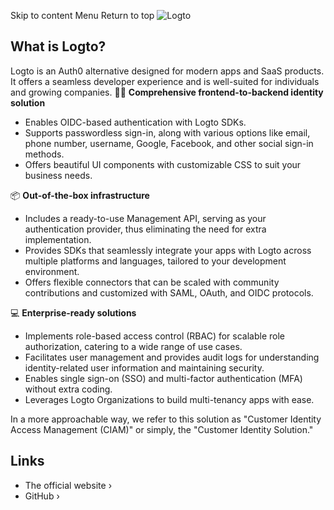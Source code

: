 Skip to content
Menu
Return to top
![Logto](https://github.com/logto-io/logto/raw/master/logo.png)
## What is Logto? ​
Logto is an Auth0 alternative designed for modern apps and SaaS products. It offers a seamless developer experience and is well-suited for individuals and growing companies.
🧑‍💻 **Comprehensive frontend-to-backend identity solution**
  * Enables OIDC-based authentication with Logto SDKs.
  * Supports passwordless sign-in, along with various options like email, phone number, username, Google, Facebook, and other social sign-in methods.
  * Offers beautiful UI components with customizable CSS to suit your business needs.


📦 **Out-of-the-box infrastructure**
  * Includes a ready-to-use Management API, serving as your authentication provider, thus eliminating the need for extra implementation.
  * Provides SDKs that seamlessly integrate your apps with Logto across multiple platforms and languages, tailored to your development environment.
  * Offers flexible connectors that can be scaled with community contributions and customized with SAML, OAuth, and OIDC protocols.


💻 **Enterprise-ready solutions**
  * Implements role-based access control (RBAC) for scalable role authorization, catering to a wide range of use cases.
  * Facilitates user management and provides audit logs for understanding identity-related user information and maintaining security.
  * Enables single sign-on (SSO) and multi-factor authentication (MFA) without extra coding.
  * Leverages Logto Organizations to build multi-tenancy apps with ease.


In a more approachable way, we refer to this solution as "Customer Identity Access Management (CIAM)" or simply, the "Customer Identity Solution."
## Links ​
  * The official website ›
  * GitHub ›



